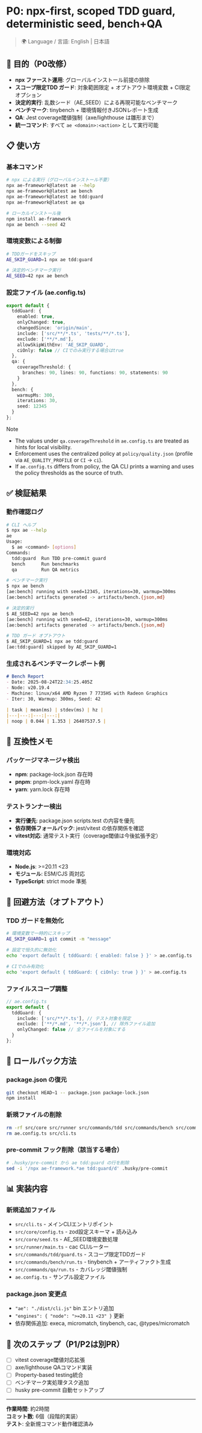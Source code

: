 # P0: npx-first, scoped TDD guard, deterministic seed, bench+QA

> 🌍 Language / 言語: English | 日本語

## 🎯 目的（P0改修）

- **npx ファースト運用**: グローバルインストール前提の排除
- **スコープ限定TDD ガード**: 対象範囲限定 + オプトアウト環境変数 + CI限定オプション
- **決定的実行**: 乱数シード（AE_SEED）による再現可能なベンチマーク
- **ベンチマーク**: tinybench + 環境情報付きJSONレポート生成
- **QA**: Jest coverage閾値強制（axe/lighthouse は雛形まで）
- **統一コマンド**: すべて `ae <domain>:<action>` として実行可能

## 📋 使い方

### 基本コマンド

```bash
# npx による実行（グローバルインストール不要）
npx ae-framework@latest ae --help
npx ae-framework@latest ae bench
npx ae-framework@latest ae tdd:guard
npx ae-framework@latest ae qa

# ローカルインストール後
npm install ae-framework
npx ae bench --seed 42
```

### 環境変数による制御

```bash
# TDDガードをスキップ
AE_SKIP_GUARD=1 npx ae tdd:guard

# 決定的ベンチマーク実行
AE_SEED=42 npx ae bench
```

### 設定ファイル (ae.config.ts)

```typescript
export default {
  tddGuard: {
    enabled: true,
    onlyChanged: true,
    changedSince: 'origin/main',
    include: ['src/**/*.ts', 'tests/**/*.ts'],
    exclude: ['**/*.md'],
    allowSkipWithEnv: 'AE_SKIP_GUARD',
    ciOnly: false // CIでのみ実行する場合はtrue
  },
  qa: {
    coverageThreshold: {
      branches: 90, lines: 90, functions: 90, statements: 90
    }
  },
  bench: {
    warmupMs: 300,
    iterations: 30,
    seed: 12345
  }
};
```

Note
- The values under `qa.coverageThreshold` in `ae.config.ts` are treated as hints for local visibility.
- Enforcement uses the centralized policy at `policy/quality.json` (profile via `AE_QUALITY_PROFILE` or `CI` → `ci`).
- If `ae.config.ts` differs from policy, the QA CLI prints a warning and uses the policy thresholds as the source of truth.

## ✅ 検証結果

### 動作確認ログ

```bash
# CLI ヘルプ
$ npx ae --help
ae
Usage:
  $ ae <command> [options]
Commands:
  tdd:guard  Run TDD pre-commit guard
  bench      Run benchmarks  
  qa         Run QA metrics

# ベンチマーク実行
$ npx ae bench
[ae:bench] running with seed=12345, iterations=30, warmup=300ms
[ae:bench] artifacts generated -> artifacts/bench.{json,md}

# 決定的実行
$ AE_SEED=42 npx ae bench  
[ae:bench] running with seed=42, iterations=30, warmup=300ms
[ae:bench] artifacts generated -> artifacts/bench.{json,md}

# TDD ガード オプトアウト
$ AE_SKIP_GUARD=1 npx ae tdd:guard
[ae:tdd:guard] skipped by AE_SKIP_GUARD=1
```

### 生成されるベンチマークレポート例

```markdown
# Bench Report
- Date: 2025-08-24T22:34:25.405Z
- Node: v20.19.4
- Machine: linux/x64 AMD Ryzen 7 7735HS with Radeon Graphics
- Iter: 30, Warmup: 300ms, Seed: 42

| task | mean(ms) | stdev(ms) | hz |
|---|---:|---:|---:|
| noop | 0.044 | 1.353 | 26407537.5 |
```

## 🔧 互換性メモ

### パッケージマネージャ検出
- **npm**: package-lock.json 存在時
- **pnpm**: pnpm-lock.yaml 存在時  
- **yarn**: yarn.lock 存在時

### テストランナー検出
- **実行優先**: package.json scripts.test の内容を優先
- **依存関係フォールバック**: jest/vitest の依存関係を確認
- **vitest対応**: 通常テスト実行（coverage閾値は今後拡張予定）

### 環境対応
- **Node.js**: >=20.11 <23
- **モジュール**: ESM/CJS 両対応
- **TypeScript**: strict mode 準拠

## 🚪 回避方法（オプトアウト）

### TDD ガードを無効化
```bash
# 環境変数で一時的にスキップ
AE_SKIP_GUARD=1 git commit -m "message"

# 設定で恒久的に無効化
echo 'export default { tddGuard: { enabled: false } }' > ae.config.ts

# CIでのみ有効化
echo 'export default { tddGuard: { ciOnly: true } }' > ae.config.ts
```

### ファイルスコープ調整
```typescript
// ae.config.ts
export default {
  tddGuard: {
    include: ['src/**/*.ts'], // テスト対象を限定
    exclude: ['**/*.md', '**/*.json'], // 除外ファイル追加
    onlyChanged: false // 全ファイルを対象にする
  }
};
```

## 🔄 ロールバック方法

### package.json の復元
```bash
git checkout HEAD~1 -- package.json package-lock.json
npm install
```

### 新規ファイルの削除
```bash
rm -rf src/core src/runner src/commands/tdd src/commands/bench src/commands/qa
rm ae.config.ts src/cli.ts
```

### pre-commit フック削除（該当する場合）
```bash
# .husky/pre-commit から ae tdd:guard の行を削除
sed -i '/npx ae-framework.*ae tdd:guard/d' .husky/pre-commit
```

## 📊 実装内容

### 新規追加ファイル
- `src/cli.ts` - メインCLIエントリポイント
- `src/core/config.ts` - zod設定スキーマ + 読み込み
- `src/core/seed.ts` - AE_SEED環境変数処理
- `src/runner/main.ts` - cac CLIルーター
- `src/commands/tdd/guard.ts` - スコープ限定TDDガード
- `src/commands/bench/run.ts` - tinybench + アーティファクト生成
- `src/commands/qa/run.ts` - カバレッジ閾値強制
- `ae.config.ts` - サンプル設定ファイル

### package.json 変更点
- `"ae": "./dist/cli.js"` bin エントリ追加
- `"engines": { "node": ">=20.11 <23" }` 更新
- 依存関係追加: execa, micromatch, tinybench, cac, @types/micromatch

## 🚦 次のステップ（P1/P2は別PR）

- [ ] vitest coverage閾値対応拡張
- [ ] axe/lighthouse QAコマンド実装
- [ ] Property-based testing統合
- [ ] ベンチマーク実処理タスク追加
- [ ] husky pre-commit 自動セットアップ

---

**作業時間**: 約2時間  
**コミット数**: 6個（段階的実装）  
**テスト**: 全新規コマンド動作確認済み
